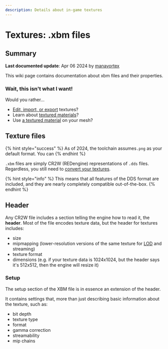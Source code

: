```yaml
---
description: Details about in-game textures
---
```


# Textures: .xbm files

## Summary

**Last documented update**: Apr 06 2024 by [manavortex](https://app.gitbook.com/u/NfZBoxGegfUqB33J9HXuCs6PVaC3 "mention")

This wiki page contains documentation about xbm files and their properties.

### Wait, this isn't what I want!

Would you rather…

* [Edit, import, or export](../../../modding-guides/textures-and-luts/images-importing-editing-exporting.md) textures?
* Learn about [textured materials](../../materials/#textured)?
* Use [a textured material](../../core-mods-explained/amm/textured-items-and-cyberpunk-materials.md#material-assignments) on your mesh?

## Texture files

{% hint style="success" %}
As of 2024, the toolchain assumes`.png` as your default format. You can&#x20;
{% endhint %}

`.xbm` files are simply CR2W (REDengine) representations of `.dds` files. Regardless, you still need to [convert your textures](https://app.gitbook.com/s/-MP\_ozZVx2gRZUPXkd4r/wolvenkit-app/usage/import-export/textures#importing-textures).

{% hint style="info" %}
This means that all features of the DDS format are included, and they are nearly completely compatible out-of-the-box.&#x20;
{% endhint %}

## Header

Any CR2W file includes a section telling the engine how to read it, the **header**. Most of the file encodes texture data, but the header for textures includes:

* size
* mipmapping (lower-resolution versions of the same texture for [LOD](../level-of-detail-lod.md) and streaming)
* texture format
* dimensions (e.g. if your texture data is 1024x1024, but the header says it's 512x512, then the engine will resize it)

### Setup

The setup section of the XBM file is in essence an extension of the header.&#x20;

It contains settings that, more than just describing basic information about the texture, such as:

* bit depth
* texture type
* format
* gamma correction
* streamability
* mip chains
